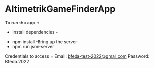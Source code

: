 # AltimetrikGameFinderApp


To run the app =>
- Install dependencies - 
* npm install
-Bring up the server-
* npm run json-server

Credentials to access =
Email: bfeda-test-2022@gmail.com
Password: Bfeda.2022

